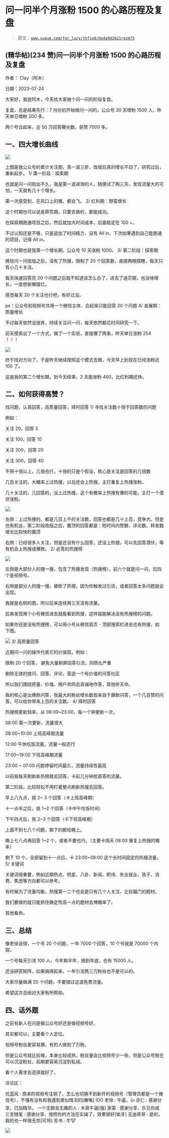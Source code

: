 # 问一问半个月涨粉 1500 的心路历程及复盘

> 原文：[`www.yuque.com/for_lazy/thfiu8/doda9d2621rqzm75`](https://www.yuque.com/for_lazy/thfiu8/doda9d2621rqzm75)



## (精华帖)(234 赞)问一问半个月涨粉 1500 的心路历程及复盘 

作者： Clay（阿木） 

日期：2023-07-24 

大家好，我是阿木，今天给大家做个问一问的阶段复盘。 

复盘，总是结果先行：7 月份初开始做问一问的，公众号 20 天增粉 1500 人，昨天单日增粉 200 多。 

两个号合起来，近 50 万回答曝光数，获赞 7000 多。 

## 一、四大增长曲线 

![](img/202f99b7e938c5291653957d34cb8bae.png) 

上图是我公众号的累计关注图，真一波三折，改版后真的增长不动了，研究过后，重新起步。 <ne-h3 id="d8d1dcd2" data-lake-id="d8d1dcd2">1/ 第一阶段：探索期</ne-h3> 

也就是问一问刚出不久，我是第一波进场的人，随便试了两三天，发现流量大的可怕，一天就有几十个增长。 

第一次感受到，在风口上的猪，都会飞。 <ne-h3 id="91960a42" data-lake-id="91960a42">2/ 红利期：野蛮增长</ne-h3> 

这个时期也可以说是莽荒期，只要去做的，都能成功。 

在探索期跑通项目之后，然后就加大时间成本，后面稳定在 100 +。 

不过认知还是不够，只是追加了时间精力，没有 All in，下次如果遇到自己能跑通的项目，记得 All in。 

这个时期也是我第一个增长期，公众号 10 天涨粉 1000。 <ne-h3 id="eb59942f" data-lake-id="eb59942f">3/ 第二阶段：探索期</ne-h3> 

微信问一问改版之后，没有了热搜，限制了 20 个回答数，直接两眼摸瞎，每天只有小几十关注。 

每天快速回答完 20 个问题之后就不知道该怎么办了，进去了迷茫期，也没啥增长，一度想偷懒摆烂。 

感觉每天 20 个关注也行吧，有好过没。 

ps：公众号和视频号共用一个微信主体，合起来只能回答 20 个问题 <ne-h3 id="e0e745bf" data-lake-id="e0e745bf">4/ 发展期：质量增长</ne-h3> 

不过每天依然没放弃，持续关注问一问，每天依然都花时间研究一下。 

前天摸索出了一个方式，做了一个实验，直接爆了两条，昨天单日涨粉 254 ！！！ 

![](img/0c41a9bad0d75da8b82c8cbe17c13844.png) 

终于找对方向了，于是昨天继续按照这个模式去做，今天早上到现在已经涨粉近 100 了。 

这是我的第二个增长期，到今天结束，2 天能涨粉 400，比红利期还快。 

## 二、如何获得高赞？ 

找问题，认真回答，高质量回答，择时回答 <ne-h3 id="8e7f0ed8" data-lake-id="8e7f0ed8">1/ 寻找关注数十倍于回答数的问题</ne-h3> 

例如： 

关注 20，回答 3 

关注 100，回答 10 

关注 200，回答 20 

关注 300，回答 40 

不用十倍以上，几倍也行，十倍的只是个假设，核心是关注是回答的几倍数 

几百关注的，大概率上过热搜，以后还会上热搜，主打重复上热搜涨粉。 

几十关注的，几回答的，没上过热搜，这个有概率上热搜有爆的可能，主打一个潜伏涨粉。 

![](img/c70f60d40b15a56e114f4c01f1555be0.png) 

左侧：上过热搜的，都是几百上千的关注数，回答也都是几十上百，竞争大。但是也有机会，第二阶段改版之后，置顶的回答都是：短时间内赞数、评论数、转发数增长比较快的置顶 

右侧：已经很多人关注，但是还没有什么回答，还没上热搜，可以先回答潜伏，等有机会上热搜成爆款。 <ne-h3 id="16d7b87e" data-lake-id="16d7b87e">2/ 必答的热搜榜</ne-h3> 

![](img/d947ef35e914dd93e5cb8730a0e5f890.png) 

左侧是大部分人的搜一搜，包含了热搜发现（热搜榜），前六个就是问一问，后四个是视频号。 

右侧是部分人的搜一搜，被砍了热搜，因为你触发过引流，或者回答太多问题就会出现。 

我就是右侧的图，所以后来连续两三天没有流量。 

后来发现用个小号微信进去就能看到热搜，这样就能解决没有热搜榜的问题。 

如果你还是没有热搜榜，可以用小号从微信首页 - 顶部搜索栏进去也有热搜，如下图。 

![](img/8ec41cda1fee10b7e8a39c9f2baf8965.png) <ne-h3 id="92beb642" data-lake-id="92beb642">3/ 高质量回答</ne-h3> 

近期问一问的操作代表它的价值观，例如： 

限制 20 个回答， 避免大量刷屏回答引流，同质化严重 

删除无效的提问、回答、评论，营造一个有价值的问答社区 

所以我们围绕质量、价值、用户共鸣去真诚地作答，其他听天命。 

我的核心是出爆款问答，我最大的粉丝增长数皆来自于爆款问答，一个几百赞的问答，可以给你带来上百的关注数。 <ne-h3 id="3841f669" data-lake-id="3841f669">4/ 择时回答</ne-h3> 

热搜榜更新频率，从 08:00~23:00，每一个钟更新一次。 

08:00 第一次更新，流量很大 

08:00~10:00 上班高峰期流量 

12:00 午休吃饭流量，流量一般还行 

17:00~19:00 下班高峰期流量 

23:00 ~ 07:00 问题停留时间最久，流量持续性最高 

以前我每天刷新新热榜就去回答，卡前几分钟抢首答的流量。 

第二阶段，比较轻松不用盯着整点刷新热搜去回答。 

早上八九点，挑 2~ 3 个回答（卡上班高峰期） 

十一点半之后，挑 1~2 个回答（卡中午吃饭时间） 

下午四点后，挑 2~3 个回答（卡下班高峰期） 

上面不到七八个问题，剩下的都给晚上。 

晚上七八点再回答 1~2 个，或者不要也行。（主要卡隔天 08:00 重复上热搜的概率） 

剩下 10 个，全部留到十一点后，卡 23:00~08:00 这个长时间固定的热搜流量。 <ne-h3 id="05c0f57a" data-lake-id="05c0f57a">5/ 关键词</ne-h3> 

关键词很重要，例如近期热点、明星、八卦、新闻、职场、失业就业、孩子、消费、焦虑等方向都可以参考。 

有时候为了流量均衡，热搜第一二个也会是只有几个人关注、比较偏门的题材。 

我们要做的就只能抓住确定性高一点的题材去博概率了。 

其他看命。 

## 三、总结 

像老徐说得，一个号 20 个问题，一年 7000 个回答，10 个号就是 70000 个内容。 

一个号每天引流 100 人，今年剩半年，搞到年底，也有 15000 人。 

还没研究矩阵，如果搞得起来，一年引流两三万粉丝也不是可以的。 

大家尽量做满 20 个问题，不要错过这波免费流量。 

希望这次总结对大家有所帮助。 

## 四、话外题 

之前有新人在问是做公众号好还是做视频号好。 

其实都可以，主要看个人定位。 

视频号粉丝更容易爆，有的人做到了万粉。 

但是公众号就比较难，本身比较成熟，粉丝量会比视频号少一些，但是公众号胜在可以沉淀粉丝，后期更容易沉淀到私域。 

看个人需求去选择就好了。 

评论区： 

忧蓝风 : 原来的视频号注销了，怎么也切换不到新开的视频号（管理员都是一个微信号），不懂有没有和我遇到类似情况的[撇嘴] IDO 老徐 : 牛逼，👍 亦仁 : 感谢分享，已加精华。 一个无聊且无趣的人 : 木哥牛逼[强] 家蒙 : 感谢分享，乐见你成 三言随笔 : 感谢分享，按照你的方法在实操了，效果很好[呲牙] 无迪哥哥 : 是的，我的也一样很无奈[可怜] 苏书 : 牛🐮 

![](img/894d30a529e7c37bcd3392323c99941c.png)  